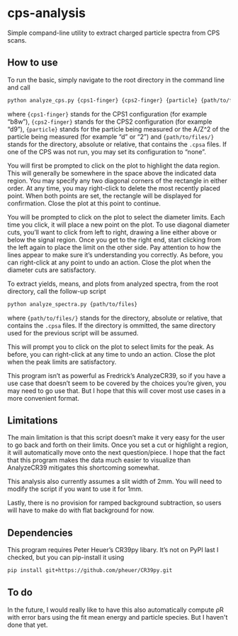 # cps-analysis

 Simple compand-line utility to extract charged particle spectra from CPS scans.

## How to use

 To run the basic, simply navigate to the root directory in the command line and call
 ~~~bash
 python analyze_cps.py {cps1-finger} {cps2-finger} {particle} {path/to/files/}
 ~~~
 where `{cps1-finger}` stands for the CPS1 configuration (for example “b8w”),
 `{cps2-finger}` stands for the CPS2 configuration (for example “d9”),
 `{particle}` stands for the particle being measured or the A/Z^2 of the particle being measured (for example “d” or “2”)
 and `{path/to/files/}` stands for the directory, absolute or relative, that contains the `.cpsa` files.
 If one of the CPS was not run, you may set its configuration to “none”.

 You will first be prompted to click on the plot to highlight the data region.
 This will generally be somewhere in the space above the indicated data region.
 You may specify any two diagonal corners of the rectangle in either order.
 At any time, you may right-click to delete the most recently placed point.
 When both points are set, the rectangle will be displayed for confirmation.
 Close the plot at this point to continue.

 You will be prompted to click on the plot to select the diameter limits.
 Each time you click, it will place a new point on the plot.
 To use diagonal diameter cuts, you’ll want to click from left to right,
 drawing a line either above or below the signal region.
 Once you get to the right end, start clicking from the left again to place the limit on the other side.
 Pay attention to how the lines appear to make sure it’s understanding you correctly.
 As before, you can right-click at any point to undo an action.
 Close the plot when the diameter cuts are satisfactory.

 To extract yields, means, and plots from analyzed spectra,
 from the root directory, call the follow-up script
 ~~~bash
 python analyze_spectra.py {path/to/files}
 ~~~
 where `{path/to/files/}` stands for the directory, absolute or relative, that contains the `.cpsa` files.
 If the directory is ommitted, the same directory used for the previous script will be assumed.

 This will prompt you to click on the plot to select limits for the peak.
 As before, you can right-click at any time to undo an action.
 Close the plot when the peak limits are satisfactory.

 This program isn’t as powerful as Fredrick’s AnalyzeCR39,
 so if you have a use case that doesn’t seem to be covered by the choices you’re given,
 you may need to go use that.
 But I hope that this will cover most use cases in a more convenient format.

## Limitations

 The main limitation is that this script doesn’t make it very easy for the user to go back and forth on their limits.
 Once you set a cut or highlight a region, it will automatically move onto the next question/piece.
 I hope that the fact that this program makes the data much easier to visualize than AnalyzeCR39
 mitigates this shortcoming somewhat. 

 This analysis also currently assumes a slit width of 2mm.
 You will need to modify the script if you want to use it for 1mm.

 Lastly, there is no provision for ramped background subtraction,
 so users will have to make do with flat background for now.

## Dependencies

 This program requires Peter Heuer’s CR39py libary.
 It’s not on PyPI last I checked, but you can pip-install it using
 ~~~bash
 pip install git+https://github.com/pheuer/CR39py.git
 ~~~

## To do

 In the future, I would really like to have this also automatically compute ρR with error bars
 using the fit mean energy and particle species.
 But I haven't done that yet.
